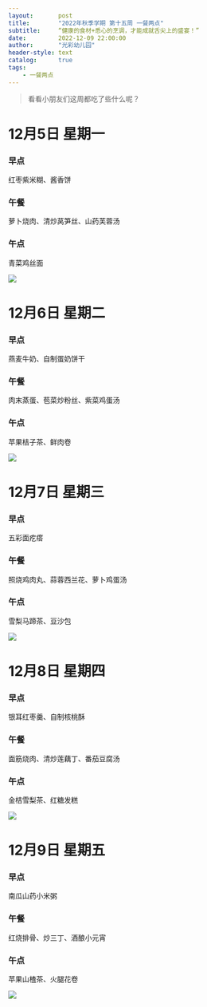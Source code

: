 ```yaml
---
layout:       post
title:        "2022年秋季学期 第十五周 一餐两点"
subtitle:     “健康的食材+悉心的烹调，才能成就舌尖上的盛宴！”
date:         2022-12-09 22:00:00
author:       "光彩幼儿园"
header-style: text
catalog:      true
tags:
    - 一餐两点
---
```

> 看看小朋友们这周都吃了些什么呢？

# 12月5日 星期一

### 早点

红枣紫米糊、酱香饼

### 午餐

萝卜烧肉、清炒莴笋丝、山药芙蓉汤

### 午点

青菜鸡丝面

![](/img/in-post/meals/c7d14966f57b34977f9971d3935523c9.jpeg)

# 12月6日 星期二

### 早点

燕麦牛奶、自制蛋奶饼干

### 午餐

肉末蒸蛋、苞菜炒粉丝、紫菜鸡蛋汤

### 午点

苹果桔子茶、鲜肉卷

![](/img/in-post/meals/b32656230a70045ff19e354ef4a8faf6.jpeg)

# 12月7日 星期三

### 早点

五彩面疙瘩

### 午餐

照烧鸡肉丸、蒜蓉西兰花、萝卜鸡蛋汤

### 午点

雪梨马蹄茶、豆沙包

![](/img/in-post/meals/e174b65bae7cb38b8b11f6f61cb6b67c.jpeg)

# 12月8日 星期四

### 早点

银耳红枣羹、自制核桃酥

### 午餐

面筋烧肉、清炒莲藕丁、番茄豆腐汤

### 午点

金桔雪梨茶、红糖发糕

![](/img/in-post/meals/d566ddf95a61a6cccf018ffa86a7010b.jpeg)

# 12月9日 星期五

### 早点

南瓜山药小米粥

### 午餐

红烧排骨、炒三丁、酒酿小元宵

### 午点

苹果山楂茶、火腿花卷

![](/img/in-post/meals/5addbb72215d23276dee6736736bd2a0.jpeg)
